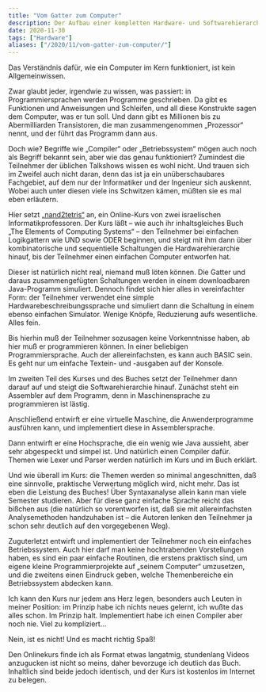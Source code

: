 ```yaml
---
title: "Vom Gatter zum Computer"
description: Der Aufbau einer kompletten Hardware- und Softwarehierarchie zu Lehrzwecken
date: 2020-11-30
tags: ["Hardware"]
aliases: ["/2020/11/vom-gatter-zum-computer/"]
---
```

Das Verständnis dafür, wie ein Computer im Kern funktioniert, ist kein Allgemeinwissen.

Zwar glaubt jeder, irgendwie zu wissen, was passiert: in Programmiersprachen werden Programme geschrieben. Da gibt es Funktionen und Anweisungen und Schleifen, und all diese Konstrukte sagen dem Computer, was er tun soll. Und dann gibt es Millionen bis zu Abermilliarden Transistoren, die man zusammengenommen „Prozessor“ nennt, und der führt das Programm dann aus.

Doch wie? Begriffe wie „Compiler“ oder „Betriebssystem“ mögen auch noch als Begriff bekannt sein, aber wie das genau funktioniert? Zumindest die Teilnehmer der üblichen Talkshows wissen es wohl nicht. Und trauen sich im Zweifel auch nicht daran, denn das ist ja ein unüberschaubares Fachgebiet, auf dem nur der Informatiker und der Ingenieur sich auskennt. Wobei auch unter diesen viele ins Schwitzen kämen, müßten sie es mal eben erläutern.

Hier setzt [„nand2tetris“](https://www.nand2tetris.org/) an, ein Online-Kurs von zwei israelischen Informatikprofessoren. Der Kurs läßt – wie auch ihr inhaltsgleiches Buch „The Elements of Computing Systems“ – den Teilnehmer bei einfachen Logikgattern wie UND sowie ODER beginnen, und steigt mit ihm dann über kombinatorische und sequentielle Schaltungen die Hardwarehierarchie hinauf, bis der Teilnehmer einen einfachen Computer entworfen hat.

Dieser ist natürlich nicht real, niemand muß löten können. Die Gatter und daraus zusammengefügten Schaltungen werden in einem downloadbaren Java-Programm simuliert. Dennoch findet sich hier alles in vereinfachter Form: der Teilnehmer verwendet eine simple Hardwarebeschreibungssprache und simuliert dann die Schaltung in einem ebenso einfachen Simulator. Wenige Knöpfe, Reduzierung aufs wesentliche. Alles fein.

Bis hierhin muß der Teilnehmer sozusagen keine Vorkenntnisse haben, ab hier muß er programmieren können. In einer beliebigen Programmiersprache. Auch der allereinfachsten, es kann auch BASIC sein. Es geht nur um einfache Textein- und -ausgaben auf der Konsole.

Im zweiten Teil des Kurses und des Buches setzt der Teilnehmer dann darauf auf und steigt die Softwarehierarchie hinauf. Zunächst steht ein Assembler auf dem Programm, denn in Maschinensprache zu programmieren ist lästig.

Anschließend entwirft er eine virtuelle Maschine, die Anwenderprogramme ausführen kann, und implementiert diese in Assemblersprache.

Dann entwirft er eine Hochsprache, die ein wenig wie Java aussieht, aber sehr abgespeckt und simpel ist. Und natürlich einen Compiler dafür. Themen wie Lexer und Parser werden natürlich im Kurs und im Buch erklärt.

Und wie überall im Kurs: die Themen werden so minimal angeschnitten, daß eine sinnvolle, praktische Verwertung möglich wird, nicht mehr. Das ist eben die Leistung des Buches! Über Syntaxanalyse allein kann man viele Semester studieren. Aber für diese ganz einfache Sprache reicht das bißchen aus (die natürlich so vorentworfen ist, daß sie mit allereinfachsten Analysemethoden handzuhaben ist – die Autoren lenken den Teilnehmer ja schon sehr deutlich auf den vorgegebenen Weg).

Zuguterletzt entwirft und implementiert der Teilnehmer noch ein einfaches Betriebssystem. Auch hier darf man keine hochtrabenden Vorstellungen haben, es sind ein paar einfache Routinen, die erstens praktisch sind, um eigene kleine Programmierprojekte auf „seinem Computer“ umzusetzen, und die zweitens einen Eindruck geben, welche Themenbereiche ein Betriebssystem abdecken kann.

Ich kann den Kurs nur jedem ans Herz legen, besonders auch Leuten in meiner Position: im Prinzip habe ich nichts neues gelernt, ich wußte das alles schon. Im Prinzip halt. Implementiert habe ich einen Compiler aber noch nie. Viel zu kompliziert…

Nein, ist es nicht! Und es macht richtig Spaß!

Den Onlinekurs finde ich als Format etwas langatmig, stundenlang Videos anzugucken ist nicht so meins, daher bevorzuge ich deutlich das Buch. Inhaltlich sind beide jedoch identisch, und der Kurs ist kostenlos im Internet zu belegen.